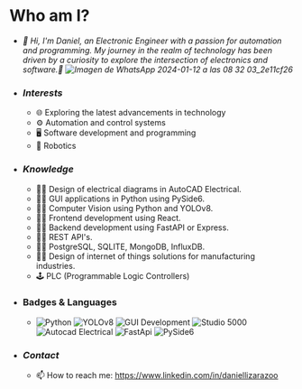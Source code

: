 # Who am I? 
  - <em>👋 Hi, I'm Daniel, an Electronic Engineer with a passion for automation and programming. My journey in the realm of technology has been driven by a curiosity
    to explore the intersection of electronics and software.🤖
    ![Imagen de WhatsApp 2024-01-12 a las 08 32 03_2e11cf26](https://github.com/daniellizarazoo/daniellizarazoo/assets/125221451/cdd238ef-2d0b-41d6-a119-b5b05a99417d)</em>
- ### <em> Interests </em>
  - 🌐 Exploring the latest advancements in technology
  - ⚙️ Automation and control systems
  - 🖥️ Software development and programming
  - 🤖 Robotics

- ### <em> Knowledge </em>
  - 🧑‍💻 Design of electrical diagrams in AutoCAD Electrical.
  - 🧑‍💻 GUI applications in Python using PySide6.
  - 🧑‍💻 Computer Vision using  Python and YOLOv8.
  - 🧑‍💻 Frontend development using React.
  - 🧑‍💻 Backend development using FastAPI or Express.
  - 🧑‍💻 REST API's.
  - 🧑‍💻 PostgreSQL, SQLITE, MongoDB, InfluxDB.
  - 🧑‍💻 Design of internet of things solutions for manufacturing industries.
  - 🕹️ PLC (Programmable Logic Controllers)
-  ### Badges & Languages
    - ![Python](https://img.shields.io/badge/Python-Intermediate-blue) ![YOLOv8](https://img.shields.io/badge/YOLOv8-Medium-red) ![GUI Development](https://img.shields.io/badge/GUI_Development-Intermediate-yellow) ![Studio 5000](https://img.shields.io/badge/Studio_5000-Intermediate-lightgrey) ![Autocad Electrical](https://img.shields.io/badge/Autocad_Electrical-Intermediate-red) ![FastApi](https://img.shields.io/badge/FastApi-Intermediate-lightgreen)
![PySide6](https://img.shields.io/badge/PySide6-Intermediate-lightred) 
- ### <em> Contact </em>
  - 📫 How to reach me: https://www.linkedin.com/in/daniellizarazoo

<!---
daniellizarazoo/daniellizarazoo is a ✨ special ✨ repository because its `README.md` (this file) appears on your GitHub profile.
You can click the Preview link to take a look at your changes.
--->
